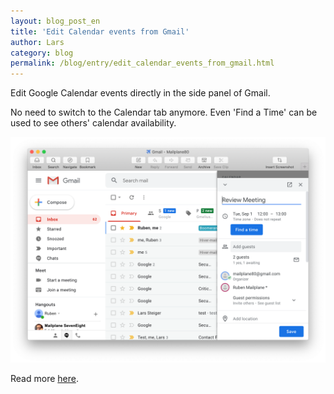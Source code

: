 ```yaml
---
layout: blog_post_en
title: 'Edit Calendar events from Gmail'
author: Lars
category: blog
permalink: /blog/entry/edit_calendar_events_from_gmail.html
---
```


Edit Google Calendar events directly in the side panel of Gmail.

No need to switch to the Calendar tab anymore. Even 'Find a Time' can be used to see others' calendar availability.

![](/assets/blog/2020-08-28-edit-calendar-events-from-gmail/calendar_event_edit@2x.png)

Read more [here](https://gsuiteupdates.googleblog.com/2020/06/edit-calendar-events-directly-from-gmail-and-docs.html).
